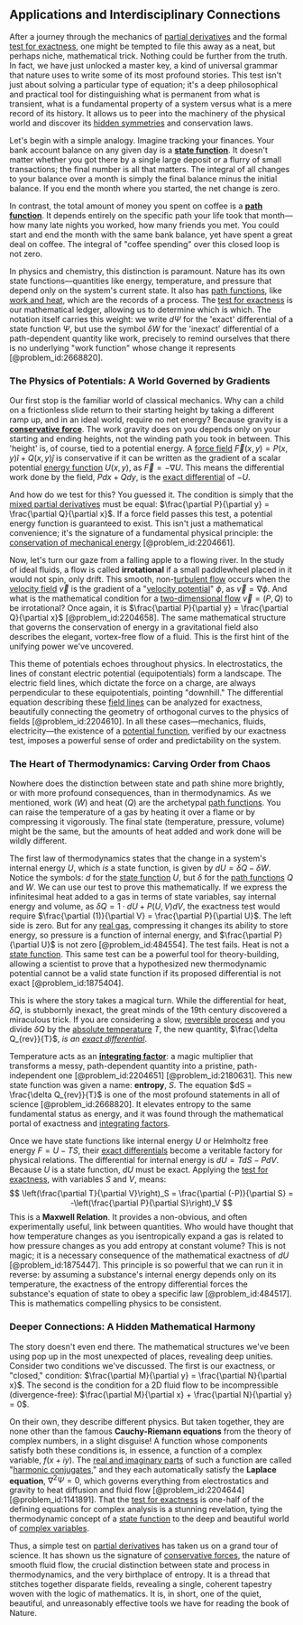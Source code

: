 ## Applications and Interdisciplinary Connections

After a journey through the mechanics of [partial derivatives](@article_id:145786) and the formal [test for exactness](@article_id:168189), one might be tempted to file this away as a neat, but perhaps niche, mathematical trick. Nothing could be further from the truth. In fact, we have just unlocked a master key, a kind of universal grammar that nature uses to write some of its most profound stories. This test isn't just about solving a particular type of equation; it's a deep philosophical and practical tool for distinguishing what is permanent from what is transient, what is a fundamental property of a system versus what is a mere record of its history. It allows us to peer into the machinery of the physical world and discover its [hidden symmetries](@article_id:146828) and conservation laws.

Let's begin with a simple analogy. Imagine tracking your finances. Your bank account balance on any given day is a **[state function](@article_id:140617)**. It doesn't matter whether you got there by a single large deposit or a flurry of small transactions; the final number is all that matters. The integral of all changes to your balance over a month is simply the final balance minus the initial balance. If you end the month where you started, the net change is zero.

In contrast, the total amount of money you spent on coffee is a **[path function](@article_id:136010)**. It depends entirely on the specific path your life took that month—how many late nights you worked, how many friends you met. You could start and end the month with the same bank balance, yet have spent a great deal on coffee. The integral of "coffee spending" over this closed loop is not zero.

In physics and chemistry, this distinction is paramount. Nature has its own state functions—quantities like energy, temperature, and pressure that depend only on the system's current state. It also has [path functions](@article_id:144195), like [work and heat](@article_id:141207), which are the records of a process. The [test for exactness](@article_id:168189) is our mathematical ledger, allowing us to determine which is which. The notation itself carries this weight: we write $d\Psi$ for the 'exact' differential of a state function $\Psi$, but use the symbol $\delta W$ for the 'inexact' differential of a path-dependent quantity like work, precisely to remind ourselves that there is no underlying "work function" whose change it represents [@problem_id:2668820].

### The Physics of Potentials: A World Governed by Gradients

Our first stop is the familiar world of classical mechanics. Why can a child on a frictionless slide return to their starting height by taking a different ramp up, and in an ideal world, require no net energy? Because gravity is a **[conservative force](@article_id:260576)**. The work gravity does on you depends only on your starting and ending heights, not the winding path you took in between. This 'height' is, of course, tied to a potential energy. A [force field](@article_id:146831) $\vec{F}(x, y) = P(x, y)\hat{i} + Q(x, y)\hat{j}$ is conservative if it can be written as the gradient of a scalar potential [energy function](@article_id:173198) $U(x, y)$, as $\vec{F} = -\nabla U$. This means the differential work done by the field, $P dx + Q dy$, is the [exact differential](@article_id:138197) of $-U$.

And how do we test for this? You guessed it. The condition is simply that the [mixed partial derivatives](@article_id:138840) must be equal: $\frac{\partial P}{\partial y} = \frac{\partial Q}{\partial x}$. If a force field passes this test, a potential energy function is guaranteed to exist. This isn't just a mathematical convenience; it's the signature of a fundamental physical principle: the [conservation of mechanical energy](@article_id:175162) [@problem_id:2204661].

Now, let's turn our gaze from a falling apple to a flowing river. In the study of ideal fluids, a flow is called **irrotational** if a small paddlewheel placed in it would not spin, only drift. This smooth, non-[turbulent flow](@article_id:150806) occurs when the [velocity field](@article_id:270967) $\vec{v}$ is the gradient of a "[velocity potential](@article_id:262498)" $\phi$, as $\vec{v} = \nabla\phi$. And what is the mathematical condition for a [two-dimensional flow](@article_id:266359) $\vec{v} = (P, Q)$ to be irrotational? Once again, it is $\frac{\partial P}{\partial y} = \frac{\partial Q}{\partial x}$ [@problem_id:2204658]. The same mathematical structure that governs the conservation of energy in a gravitational field also describes the elegant, vortex-free flow of a fluid. This is the first hint of the unifying power we've uncovered.

This theme of potentials echoes throughout physics. In electrostatics, the lines of constant electric potential (equipotentials) form a landscape. The electric field lines, which dictate the force on a charge, are always perpendicular to these equipotentials, pointing "downhill." The differential equation describing these [field lines](@article_id:171732) can be analyzed for exactness, beautifully connecting the geometry of orthogonal curves to the physics of fields [@problem_id:2204610]. In all these cases—mechanics, fluids, electricity—the existence of a [potential function](@article_id:268168), verified by our exactness test, imposes a powerful sense of order and predictability on the system.

### The Heart of Thermodynamics: Carving Order from Chaos

Nowhere does the distinction between state and path shine more brightly, or with more profound consequences, than in thermodynamics. As we mentioned, work ($W$) and heat ($Q$) are the archetypal [path functions](@article_id:144195). You can raise the temperature of a gas by heating it over a flame or by compressing it vigorously. The final state (temperature, pressure, volume) might be the same, but the amounts of heat added and work done will be wildly different.

The first law of thermodynamics states that the change in a system's internal energy $U$, which *is* a state function, is given by $dU = \delta Q - \delta W$. Notice the symbols: $d$ for the [state function](@article_id:140617) $U$, but $\delta$ for the [path functions](@article_id:144195) $Q$ and $W$. We can use our test to prove this mathematically. If we express the infinitesimal heat added to a gas in terms of state variables, say internal energy and volume, as $\delta Q = 1 \cdot dU + P(U, V) dV$, the exactness test would require $\frac{\partial (1)}{\partial V} = \frac{\partial P}{\partial U}$. The left side is zero. But for any [real gas](@article_id:144749), compressing it changes its ability to store energy, so pressure is a function of internal energy, and $\frac{\partial P}{\partial U}$ is not zero [@problem_id:484554]. The test fails. Heat is not a [state function](@article_id:140617). This same test can be a powerful tool for theory-building, allowing a scientist to prove that a hypothesized new thermodynamic potential cannot be a valid state function if its proposed differential is not exact [@problem_id:1875404].

This is where the story takes a magical turn. While the differential for heat, $\delta Q$, is stubbornly inexact, the great minds of the 19th century discovered a miraculous trick. If you are considering a slow, [reversible process](@article_id:143682) and you divide $\delta Q$ by the [absolute temperature](@article_id:144193) $T$, the new quantity, $\frac{\delta Q_{rev}}{T}$, *is an [exact differential](@article_id:138197)*.

Temperature acts as an **[integrating factor](@article_id:272660)**: a magic multiplier that transforms a messy, path-dependent quantity into a pristine, path-independent one [@problem_id:2204651] [@problem_id:2180631]. This new state function was given a name: **entropy**, $S$. The equation $dS = \frac{\delta Q_{rev}}{T}$ is one of the most profound statements in all of science [@problem_id:2668820]. It elevates entropy to the same fundamental status as energy, and it was found through the mathematical portal of exactness and [integrating factors](@article_id:177318).

Once we have state functions like internal energy $U$ or Helmholtz free energy $F = U - TS$, their [exact differentials](@article_id:146812) become a veritable factory for physical relations. The differential for internal energy is $dU = T dS - P dV$. Because $U$ is a state function, $dU$ must be exact. Applying the [test for exactness](@article_id:168189), with variables $S$ and $V$, means:
$$ \left(\frac{\partial T}{\partial V}\right)_S = \frac{\partial (-P)}{\partial S} = -\left(\frac{\partial P}{\partial S}\right)_V $$
This is a **Maxwell Relation**. It provides a non-obvious, and often experimentally useful, link between quantities. Who would have thought that how temperature changes as you isentropically expand a gas is related to how pressure changes as you add entropy at constant volume? This is not magic; it is a necessary consequence of the mathematical exactness of $dU$ [@problem_id:1875447]. This principle is so powerful that we can run it in reverse: by assuming a substance's internal energy depends only on its temperature, the exactness of the entropy differential forces the substance's equation of state to obey a specific law [@problem_id:484517]. This is mathematics compelling physics to be consistent.

### Deeper Connections: A Hidden Mathematical Harmony

The story doesn't even end there. The mathematical structures we've been using pop up in the most unexpected of places, revealing deep unities. Consider two conditions we've discussed. The first is our exactness, or "closed," condition: $\frac{\partial M}{\partial y} = \frac{\partial N}{\partial x}$. The second is the condition for a 2D fluid flow to be incompressible (divergence-free): $\frac{\partial M}{\partial x} + \frac{\partial N}{\partial y} = 0$.

On their own, they describe different physics. But taken together, they are none other than the famous **Cauchy-Riemann equations** from the theory of complex numbers, in a slight disguise! A function whose components satisfy both these conditions is, in essence, a function of a complex variable, $f(x+iy)$. The [real and imaginary parts](@article_id:163731) of such a function are called "[harmonic conjugates](@article_id:173796)," and they each automatically satisfy the **Laplace equation**, $\nabla^2 \Psi = 0$, which governs everything from electrostatics and gravity to heat diffusion and fluid flow [@problem_id:2204644] [@problem_id:1141891]. That the [test for exactness](@article_id:168189) is one-half of the defining equations for complex analysis is a stunning revelation, tying the thermodynamic concept of a [state function](@article_id:140617) to the deep and beautiful world of [complex variables](@article_id:174818).

Thus, a simple test on [partial derivatives](@article_id:145786) has taken us on a grand tour of science. It has shown us the signature of [conservative forces](@article_id:170092), the nature of smooth fluid flow, the crucial distinction between state and process in thermodynamics, and the very birthplace of entropy. It is a thread that stitches together disparate fields, revealing a single, coherent tapestry woven with the logic of mathematics. It is, in short, one of the quiet, beautiful, and unreasonably effective tools we have for reading the book of Nature.